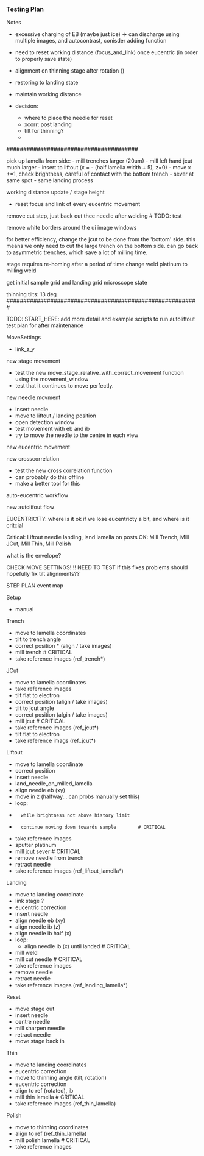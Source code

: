 ### Testing Plan

Notes

- excessive charging of EB (maybe just ice) -> can discharge using multiple images, and autocontrast, conisder adding function
- need to reset working distance (focus_and_link) once eucentric (in order to properly save state)

- alignment on thinning stage after rotation ()
- restoring to landing state 
- maintain working distance
- decision:
    - where to place the needle for reset
    - xcorr: post landing
    - tilt for thinning?
    - 

#######################################

pick up lamella from side:
    - mill trenches larger (20um)
    - mill left hand jcut much larger
    - insert to liftout (x = - (half lamella width + 5), z=0)
    - move x +=1, check brightness, careful of contact with the bottom trench 
    - sever at same spot
    - same landing process

working distance update / stage height
- reset focus and link of every eucentric movement

remove cut step, just back out thee needle after welding # TODO: test

remove white borders around the ui image windows

for better efficiency, change the jcut to be done from the 'bottom' side.
this means we only need to cut the large trench on the bottom side. 
can go back to asymmetric trenches, which save a lot of milling time.

stage requires re-homing after a period of time
change weld platinum to milling weld


get initial sample grid and landing grid microscope state


thinning tilts: 
13 deg
#########################################################














TODO: START_HERE: add more detail and example scripts to run
autoliftout test plan
for after maintenance

MoveSettings
- link_z_y

new stage movement
- test the new move_stage_relative_with_correct_movement function using the movement_window
- test that it continues to move perfectly.

new needle movment
- insert needle
- move to liftout / landing position
- open detection window
- test movement with eb and ib
- try to move the needle to the centre in each view

new eucentric movement


new crosscorrelation
- test the new cross correlation function
- can probably do this offline
- make a better tool for this

auto-eucentric workflow

new autolifout flow



EUCENTRICITY:
where is it ok if we lose eucentricty a bit, and where is it critcial

Critical: Liftout needle landing, land lamella on posts
OK: Mill Trench, Mill JCut, Mill Thin, Mill Polish

what is the envelope?

CHECK MOVE SETTINGS!!!! NEED TO TEST if this fixes problems
should hopefully fix tilt alignments??


STEP PLAN
event map

Setup
- manual


Trench
- move to lamella coordinates         
- tilt to trench angle
- correct position * (align / take images)
- mill trench                               # CRITICAL
- take reference images (ref_trench*)

JCut
- move to lamella coordinates
- take reference images 
- tilt flat to electron
- correct position (align / take images)
- tilt to jcut angle 
- correct position (algin / take images)
- mill jcut                                 # CRITICAL
- take reference images (ref_jcut*)
- tilt flat to electron
- take reference imags (ref_jcut*)

Liftout
- move to lamella coordinate
- correct position
- insert needle
- land_needle_on_milled_lamella
-   align needle eb (xy)
-   move in z (halfway... can probs manually set this)
-   loop:
-       while brightness not above history limit
-       continue moving down towards sample        # CRITICAL
-    take reference images
- sputter platinum
- mill jcut sever                                  # CRITICAL                           
- remove needle from trench
- retract needle
- take reference images (ref_liftout_lamella*)

Landing
- move to landing coordinate
- link stage ?
- eucentric correction
- insert needle
- align needle eb (xy)
- align needle ib (z)
- align needle ib half (x)
- loop:
    - align needle ib (x) until landed        # CRITICAL
- mill weld
- mill cut needle                             # CRITICAL
- take reference images
- remove needle
- retract needle
- take reference images (ref_landing_lamella*)

Reset
- move stage out
- insert needle
- centre needle
- mill sharpen needle
- retract needle
- move stage back in

Thin
- move to landing coordinates
- eucentric correction
- move to thinning angle (tilt, rotation)
- eucentric correction
- align to ref (rotated), ib 
- mill thin lamella                              # CRITICAL
- take reference images (ref_thin_lamella)


Polish
- move to thinning coordinates
- align to ref (ref_thin_lamella)
- mill polish lamella                            # CRITICAL
- take reference images
